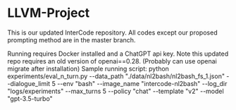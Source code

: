 # LLVM-Project

This is our updated InterCode repository. All codes except our proposed prompting method are in the master branch.

Running requires Docker installed and a ChatGPT api key. Note this updated repo requires an old version of openai==0.28. (Probably can use openai migrate after installation)
Sample running script: python experiments/eval_n_turn.py --data_path "./data/nl2bash/nl2bash_fs_1.json" --dialogue_limit 5 --env "bash" --image_name "intercode-nl2bash" --log_dir "logs/experiments" --max_turns 5 --policy "chat" --template "v2" --model "gpt-3.5-turbo" 
